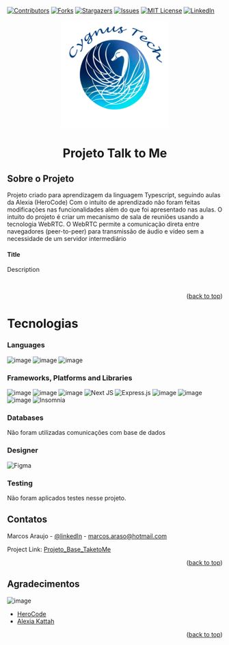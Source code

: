 <div id="top"></div>

[![Contributors][contributors-shield]][contributors-url]
[![Forks][forks-shield]][forks-url]
[![Stargazers][stars-shield]][stars-url]
[![Issues][issues-shield]][issues-url]
[![MIT License][license-shield]][license-url]
[![LinkedIn][linkedin-shield]][linkedin-url]

  <p align="center">
  <img src="images/logoCygnusTech.png" width="50%" \>
  </p>

<h1 align="center">Projeto Talk to Me</h3>

<!-- ABOUT THE PROJECT -->

## Sobre o Projeto

Projeto criado para aprendizagem da linguagem Typescript, seguindo aulas da Alexia (HeroCode)
Com o intuito de aprendizado não foram feitas modificações nas funcionalidades além do que foi apresentado nas aulas.
O intuito do projeto é criar um mecanismo de sala de reuniões usando a tecnologia WebRTC.
O WebRTC permite a comunicação direta entre navegadores (peer-to-peer) para transmissão de áudio e vídeo sem a necessidade de um servidor intermediário

<h4>Title</h4>
Description
<p align="center>
<img src="src/images/xxx.jpg" \>
  </p>
<br/>

<p align="right">(<a href="#top">back to top</a>)</p>

# Tecnologias

### Languages

![image](https://img.shields.io/badge/HTML5-E34F26?style=for-the-badge&logo=html5&logoColor=white)
![image](https://img.shields.io/badge/JavaScript-323330?style=for-the-badge&logo=javascript&logoColor=white)
![image](https://img.shields.io/badge/TypeScript-007ACC?style=for-the-badge&logo=typescript&logoColor=white)

### Frameworks, Platforms and Libraries

![image](https://img.shields.io/badge/CSS3-1572B6?style=for-the-badge&logo=css3&logoColor=white)
![image](https://img.shields.io/badge/React-20232A?style=for-the-badge&logo=react&logoColor=61DAFB)
![image](https://img.shields.io/badge/Node.js-43853D?style=for-the-badge&logo=node.js&logoColor=white)
![Next JS](https://img.shields.io/badge/Next-black?style=for-the-badge&logo=next.js&logoColor=white)
![Express.js](https://img.shields.io/badge/express.js-%23404d59.svg?style=for-the-badge&logo=express&logoColor=%2361DAFB)
![image](https://img.shields.io/badge/Bootstrap-563D7C?style=for-the-badge&logo=bootstrap&logoColor=white)
![image](https://img.shields.io/badge/styled--components-DB7093?style=for-the-badge&logo=styled-components&logoColor=white)
![image](https://img.shields.io/badge/Material--UI-0081CB?style=for-the-badge&logo=material-ui&logoColor=white)
![Insomnia](https://img.shields.io/badge/Insomnia-black?style=for-the-badge&logo=insomnia&logoColor=5849BE)

### Databases

Não foram utilizadas comunicações com base de dados

### Designer

![Figma](https://img.shields.io/badge/figma-%23F24E1E.svg?style=for-the-badge&logo=figma&logoColor=white)

### Testing

Não foram aplicados testes nesse projeto.

<!-- CONTACT -->

## Contatos

Marcos Araujo - [@linkedIn](https://www.linkedin.com/in/marcosaraujosouza/) - marcos.araso@hotmail.com

Project Link: [Projeto_Base_TaketoMe](https://github.com/marcosaraujo-dev/TalkToMe)

<p align="right">(<a href="#top">back to top</a>)</p>

<!-- ACKNOWLEDGMENTS -->

## Agradecimentos

![image](https://img.shields.io/badge/YouTube-FF0000?style=for-the-badge&logo=herocode&logoColor=white)

- [HeroCode](https://discord.com/invite/rHqjd8uQZd)
- [Alexia Kattah](https://www.linkedin.com/in/alexiakattah/)

<p align="right">(<a href="#top">back to top</a>)</p>

<!-- MARKDOWN LINKS & IMAGES -->
<!-- https://www.markdownguide.org/basic-syntax/#reference-style-links -->

[contributors-shield]: https://img.shields.io/github/contributors/marcosaraujo-dev/TaketoMe.svg?style=for-the-badge
[contributors-url]: https://github.com/marcosaraujo-dev/TaketoMe/graphs/contributors
[forks-shield]: https://img.shields.io/github/forks/marcosaraujo-dev/TaketoMe.svg?style=for-the-badge
[forks-url]: https://github.com/marcosaraujo-dev/TaketoMe/network/members
[stars-shield]: https://img.shields.io/github/stars/marcosaraujo-dev/TaketoMe.svg?style=for-the-badge
[stars-url]: https://github.com/marcosaraujo-dev/TaketoMe/stargazers
[issues-shield]: https://img.shields.io/github/issues/marcosaraujo-dev/TaketoMe.svg?style=for-the-badge
[issues-url]: https://github.com/marcosaraujo-dev/TaketoMe/issues
[license-shield]: https://img.shields.io/github/license/marcosaraujo-dev/TaketoMe.svg?style=for-the-badge
[license-url]: https://github.com/marcosaraujo-dev/TaketoMe/blob/master/LICENSE.txt
[linkedin-shield]: https://img.shields.io/badge/-LinkedIn-black.svg?style=for-the-badge&logo=linkedin&colorB=555
[linkedin-url]: https://www.linkedin.com/in/marcosaraujosouza/
